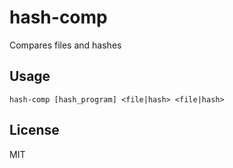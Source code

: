 # hash-comp #
Compares files and hashes

## Usage ##
    hash-comp [hash_program] <file|hash> <file|hash>

## License ##
MIT
